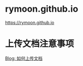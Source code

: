 # rymoon.github.io
<https://rymoon.github.io>

# 上传文档注意事项
  [Blog: 如何上传文档](https://rymoon.github.io/2020/10/26/%E5%A6%82%E4%BD%95%E4%B8%8A%E4%BC%A0%E6%96%87%E6%A1%A3.html)
    

